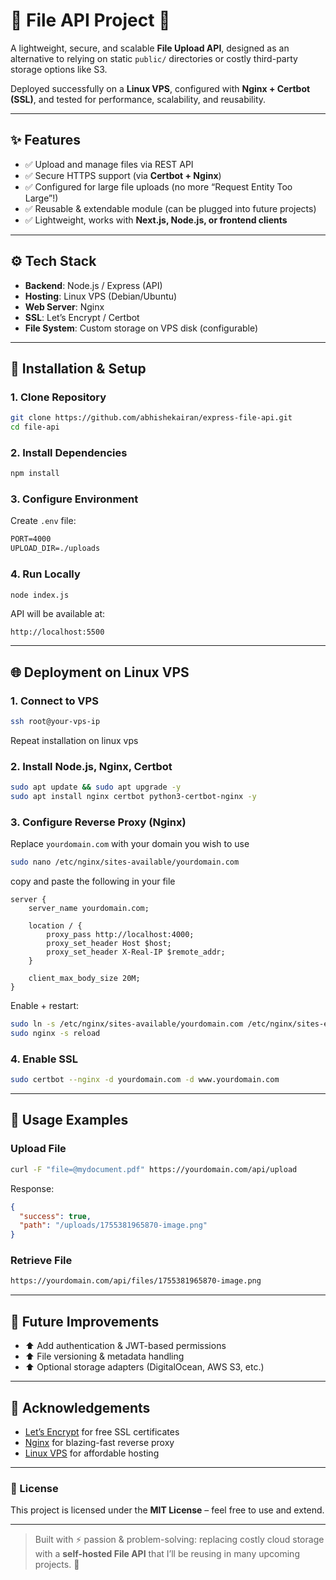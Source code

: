 
# 📂 File API Project 🚀  

A lightweight, secure, and scalable **File Upload API**, designed as an alternative to relying on static `public/` directories or costly third-party storage options like S3.  

Deployed successfully on a **Linux VPS**, configured with **Nginx + Certbot (SSL)**, and tested for performance, scalability, and reusability.  

---

## ✨ Features
- ✅ Upload and manage files via REST API  
- ✅ Secure HTTPS support (via **Certbot + Nginx**)  
- ✅ Configured for large file uploads (no more “Request Entity Too Large”!)  
- ✅ Reusable & extendable module (can be plugged into future projects)  
- ✅ Lightweight, works with **Next.js, Node.js, or frontend clients**  

---

## ⚙️ Tech Stack
- **Backend**: Node.js / Express (API)  
- **Hosting**: Linux VPS (Debian/Ubuntu)  
- **Web Server**: Nginx  
- **SSL**: Let’s Encrypt / Certbot  
- **File System**: Custom storage on VPS disk (configurable)  

---

## 🚀 Installation & Setup

### 1. Clone Repository
```bash
git clone https://github.com/abhishekairan/express-file-api.git
cd file-api
```

### 2. Install Dependencies
```bash
npm install
```

### 3. Configure Environment
Create `.env` file:
```txt
PORT=4000
UPLOAD_DIR=./uploads
```

### 4. Run Locally
```bash
node index.js
```
API will be available at:  
```
http://localhost:5500
```

---

## 🌐 Deployment on Linux VPS

### 1. Connect to VPS
```bash
ssh root@your-vps-ip
```
Repeat installation on linux vps

### 2. Install Node.js, Nginx, Certbot
```bash
sudo apt update && sudo apt upgrade -y
sudo apt install nginx certbot python3-certbot-nginx -y
```

### 3. Configure Reverse Proxy (Nginx)
Replace `yourdomain.com` with your domain you wish to use
```bash
sudo nano /etc/nginx/sites-available/yourdomain.com
```
copy and paste the following in your file
```
server {
    server_name yourdomain.com;

    location / {
        proxy_pass http://localhost:4000;
        proxy_set_header Host $host;
        proxy_set_header X-Real-IP $remote_addr;
    }

    client_max_body_size 20M;
}
```
Enable + restart:
```bash
sudo ln -s /etc/nginx/sites-available/yourdomain.com /etc/nginx/sites-enabled/
sudo nginx -s reload
```

### 4. Enable SSL
```bash
sudo certbot --nginx -d yourdomain.com -d www.yourdomain.com
```

---

## 📡 Usage Examples

### Upload File
```bash
curl -F "file=@mydocument.pdf" https://yourdomain.com/api/upload
```

Response:
```json
{
  "success": true,
  "path": "/uploads/1755381965870-image.png"
}
```

### Retrieve File
```bash
https://yourdomain.com/api/files/1755381965870-image.png
```

---

## 🚧 Future Improvements
- ⬆️ Add authentication & JWT-based permissions  
- ⬆️ File versioning & metadata handling  
- ⬆️ Optional storage adapters (DigitalOcean, AWS S3, etc.)  

---

## 🙌 Acknowledgements
- [Let’s Encrypt](https://letsencrypt.org/) for free SSL certificates  
- [Nginx](https://www.nginx.org/) for blazing-fast reverse proxy  
- [Linux VPS](https://www.digitalocean.com/) for affordable hosting  

---

### 📝 License
This project is licensed under the **MIT License** – feel free to use and extend.

---

> Built with ⚡ passion & problem-solving: replacing costly cloud storage with a **self-hosted File API** that I’ll be reusing in many upcoming projects. 🚀
